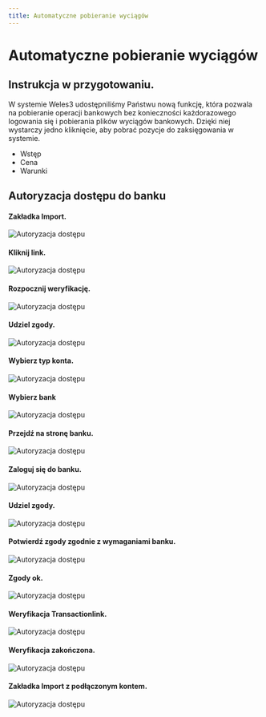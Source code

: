 ```yaml
---
title: Automatyczne pobieranie wyciągów
---
```


# Automatyczne pobieranie wyciągów

## Instrukcja w przygotowaniu.

W systemie Weles3 udostępniliśmy Państwu nową funkcję, która pozwala na pobieranie operacji bankowych bez konieczności każdorazowego logowania się i pobierania plików wyciągów bankowych. Dzięki niej wystarczy jedno kliknięcie, aby pobrać pozycje do zaksięgowania w systemie.

- Wstęp
- Cena
- Warunki

## Autoryzacja dostępu do banku

#### Zakładka Import.
![Autoryzacja dostępu](autowb01.png)

#### Kliknij link.
![Autoryzacja dostępu](autowb02.png)

#### Rozpocznij weryfikację.
![Autoryzacja dostępu](autowb03.png)

#### Udziel zgody.
![Autoryzacja dostępu](autowb04.png)

#### Wybierz typ konta.
![Autoryzacja dostępu](autowb05.png)

#### Wybierz bank
![Autoryzacja dostępu](autowb06.png)

#### Przejdź na stronę banku.
![Autoryzacja dostępu](autowb07.png)

#### Zaloguj się do banku.
![Autoryzacja dostępu](autowb08.png)

#### Udziel zgody.
![Autoryzacja dostępu](autowb09.png)

#### Potwierdź zgody zgodnie z wymaganiami banku.
![Autoryzacja dostępu](autowb10.png)

#### Zgody ok.
![Autoryzacja dostępu](autowb11.png)

#### Weryfikacja Transactionlink.
![Autoryzacja dostępu](autowb12.png)

#### Weryfikacja zakończona.
![Autoryzacja dostępu](autowb13.png)

#### Zakładka Import z podłączonym kontem.
![Autoryzacja dostępu](autowb14.png)